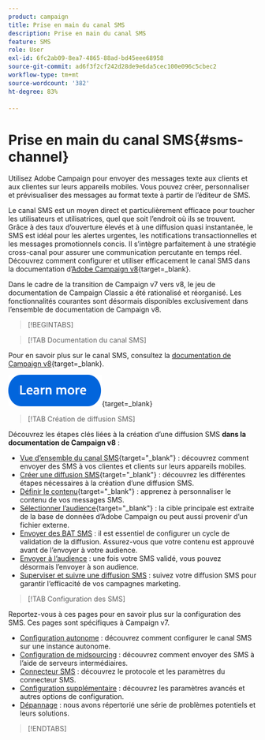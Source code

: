 ```yaml
---
product: campaign
title: Prise en main du canal SMS
description: Prise en main du canal SMS
feature: SMS
role: User
exl-id: 6fc2ab09-8ea7-4865-88ad-bd45eee68958
source-git-commit: ad6f3f2cf242d28de9e6da5cec100e096c5cbec2
workflow-type: tm+mt
source-wordcount: '382'
ht-degree: 83%

---
```


# Prise en main du canal SMS{#sms-channel}

Utilisez Adobe Campaign pour envoyer des messages texte aux clients et aux clientes sur leurs appareils mobiles. Vous pouvez créer, personnaliser et prévisualiser des messages au format texte à partir de l’éditeur de SMS.

Le canal SMS est un moyen direct et particulièrement efficace pour toucher les utilisateurs et utilisatrices, quel que soit l’endroit où ils se trouvent. Grâce à des taux d’ouverture élevés et à une diffusion quasi instantanée, le SMS est idéal pour les alertes urgentes, les notifications transactionnelles et les messages promotionnels concis. Il s’intègre parfaitement à une stratégie cross-canal pour assurer une communication percutante en temps réel. Découvrez comment configurer et utiliser efficacement le canal SMS dans la documentation d’[Adobe Campaign v8](https://experienceleague.adobe.com/docs/campaign/campaign-v8/send/sms/sms.html?lang=fr){target=_blank}.

Dans le cadre de la transition de Campaign v7 vers v8, le jeu de documentation de Campaign Classic a été rationalisé et réorganisé. Les fonctionnalités courantes sont désormais disponibles exclusivement dans l’ensemble de documentation de Campaign v8.

>[!BEGINTABS]

>[!TAB Documentation du canal SMS]

Pour en savoir plus sur le canal SMS, consultez la [documentation de Campaign v8](https://experienceleague.adobe.com/docs/campaign/campaign-v8/send/sms/sms.html?lang=fr){target=_blank}.


[![Image](../../assets/do-not-localize/learn-more-button.svg)](https://experienceleague.adobe.com/docs/campaign/campaign-v8/send/sms/sms.html?lang=fr){target=_blank}


>[!TAB Création de diffusion SMS]

Découvrez les étapes clés liées à la création d’une diffusion SMS **dans la documentation de Campaign v8** :

* [Vue d’ensemble du canal SMS](https://experienceleague.adobe.com/docs/campaign/campaign-v8/send/sms/sms.html?lang=fr){target="_blank"} : découvrez comment envoyer des SMS à vos clientes et clients sur leurs appareils mobiles.
* [Créer une diffusion SMS](https://experienceleague.adobe.com/docs/campaign/campaign-v8/send/sms/create-sms/create-sms.html?lang=fr){target="_blank"} : découvrez les différentes étapes nécessaires à la création d’une diffusion SMS.
* [Définir le contenu](https://experienceleague.adobe.com/docs/campaign/campaign-v8/send/sms/create-sms/sms-content.html?lang=fr){target="_blank"} : apprenez à personnaliser le contenu de vos messages SMS.
* [Sélectionner l’audience](https://experienceleague.adobe.com/docs/campaign/campaign-v8/send/sms/create-sms/sms-audience.html?lang=fr){target="_blank"} : la cible principale est extraite de la base de données d’Adobe Campaign ou peut aussi provenir d’un fichier externe.
* [Envoyer des BAT SMS](https://experienceleague.adobe.com/docs/campaign/campaign-v8/send/sms/validate-sms/sms-proofs.html?lang=fr) : il est essentiel de configurer un cycle de validation de la diffusion. Assurez-vous que votre contenu est approuvé avant de l’envoyer à votre audience.
* [Envoyer à l’audience](https://experienceleague.adobe.com/docs/campaign/campaign-v8/send/sms/validate-sms/sms-send.html?lang=fr) : une fois votre SMS validé, vous pouvez désormais l’envoyer à son audience.
* [Superviser et suivre une diffusion SMS](https://experienceleague.adobe.com/docs/campaign/campaign-v8/send/sms/sms-monitor.html?lang=fr) : suivez votre diffusion SMS pour garantir l’efficacité de vos campagnes marketing.


>[!TAB Configuration des SMS]

Reportez-vous à ces pages pour en savoir plus sur la configuration des SMS. Ces pages sont spécifiques à Campaign v7.

* [Configuration autonome](sms-set-up.md) : découvrez comment configurer le canal SMS sur une instance autonome.
* [Configuration de midsourcing](sms-set-up-mid.md) : découvrez comment envoyer des SMS à l’aide de serveurs intermédiaires.
* [Connecteur SMS](sms-protocol.md) : découvrez le protocole et les paramètres du connecteur SMS.
* [Configuration supplémentaire](sms-send.md) : découvrez les paramètres avancés et autres options de configuration.
* [Dépannage](troubleshooting-sms.md) : nous avons répertorié une série de problèmes potentiels et leurs solutions.

>[!ENDTABS]



<!--
Use Adobe Campaign to send personalized SMS messages.

Before starting sending SMS:

* Make sure recipient profiles contain at least a mobile phone in their profile.
* Learn more about the Adobe Campaign [Delivery best practices](delivery-best-practices.md).

The key steps to send a SMS are as follows:

* [Configure the SMS channel](sms-set-up.md)
* [Create a SMS delivery](sms-create.md)
* [Define the audience](sms-create.md#selecting-the-target-population)
* [Define the SMS content](sms-create.md#defining-the-sms-content)
* [Send, monitor and track SMS](sms-send.md)
* [Troubleshoot](troubleshooting-sms.md)

In addition, you need to be familiar with SMS protocol and settings. Walk through the connection set up between Adobe Campaign and a SMPP provider in [this document](sms-protocol.md)

For global information on how to create a delivery, refer to [this section](steps-about-delivery-creation-steps.md).

>[!NOTE]
>
>Adobe Campaign also lets you submit notifications on mobile terminals, via its **Adobe Campaign Mobile App Channel (NMAC)** option. 
> 
>For more on this, refer to the [Get started with mobile app channel](about-mobile-app-channel.md) section.
-->